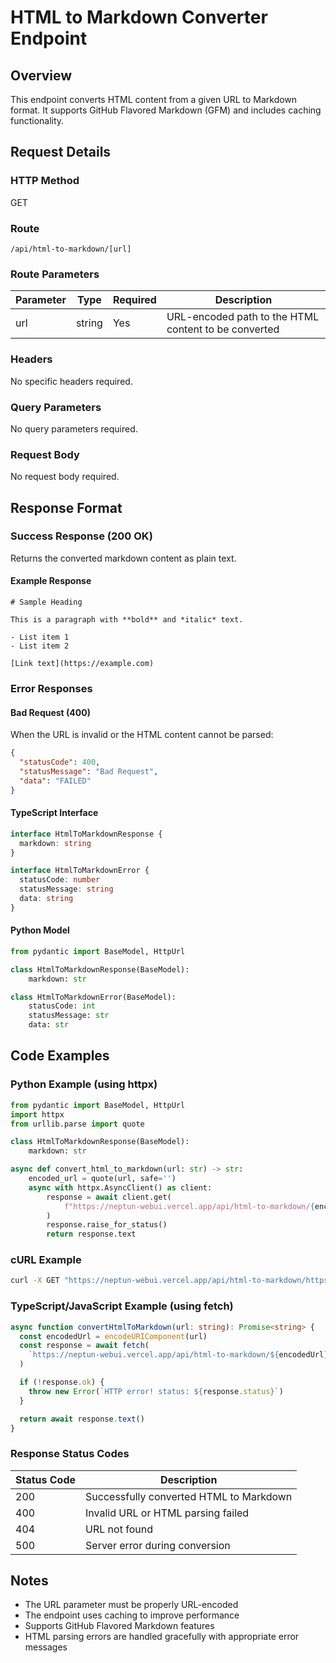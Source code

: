 # HTML to Markdown Converter Endpoint

## Overview

This endpoint converts HTML content from a given URL to Markdown format. It supports GitHub Flavored Markdown (GFM) and includes caching functionality.

## Request Details

### HTTP Method

GET

### Route

`/api/html-to-markdown/[url]`

### Route Parameters

| Parameter | Type   | Required | Description                                          |
| --------- | ------ | -------- | ---------------------------------------------------- |
| url       | string | Yes      | URL-encoded path to the HTML content to be converted |

### Headers

No specific headers required.

### Query Parameters

No query parameters required.

### Request Body

No request body required.

## Response Format

### Success Response (200 OK)

Returns the converted markdown content as plain text.

#### Example Response

```text
# Sample Heading

This is a paragraph with **bold** and *italic* text.

- List item 1
- List item 2

[Link text](https://example.com)
```

### Error Responses

#### Bad Request (400)

When the URL is invalid or the HTML content cannot be parsed:

```json
{
  "statusCode": 400,
  "statusMessage": "Bad Request",
  "data": "FAILED"
}
```

#### TypeScript Interface

```typescript
interface HtmlToMarkdownResponse {
  markdown: string
}

interface HtmlToMarkdownError {
  statusCode: number
  statusMessage: string
  data: string
}
```

#### Python Model

```python
from pydantic import BaseModel, HttpUrl

class HtmlToMarkdownResponse(BaseModel):
    markdown: str

class HtmlToMarkdownError(BaseModel):
    statusCode: int
    statusMessage: str
    data: str
```

## Code Examples

### Python Example (using httpx)

```python
from pydantic import BaseModel, HttpUrl
import httpx
from urllib.parse import quote

class HtmlToMarkdownResponse(BaseModel):
    markdown: str

async def convert_html_to_markdown(url: str) -> str:
    encoded_url = quote(url, safe='')
    async with httpx.AsyncClient() as client:
        response = await client.get(
            f"https://neptun-webui.vercel.app/api/html-to-markdown/{encoded_url}"
        )
        response.raise_for_status()
        return response.text
```

### cURL Example

```bash
curl -X GET "https://neptun-webui.vercel.app/api/html-to-markdown/https%3A%2F%2Fexample.com"
```

### TypeScript/JavaScript Example (using fetch)

```typescript
async function convertHtmlToMarkdown(url: string): Promise<string> {
  const encodedUrl = encodeURIComponent(url)
  const response = await fetch(
    `https://neptun-webui.vercel.app/api/html-to-markdown/${encodedUrl}`
  )

  if (!response.ok) {
    throw new Error(`HTTP error! status: ${response.status}`)
  }

  return await response.text()
}
```

### Response Status Codes

| Status Code | Description                             |
| ----------- | --------------------------------------- |
| 200         | Successfully converted HTML to Markdown |
| 400         | Invalid URL or HTML parsing failed      |
| 404         | URL not found                           |
| 500         | Server error during conversion          |

## Notes

- The URL parameter must be properly URL-encoded
- The endpoint uses caching to improve performance
- Supports GitHub Flavored Markdown features
- HTML parsing errors are handled gracefully with appropriate error messages
